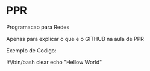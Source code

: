 # PPR
Programacao para Redes

Apenas para explicar o que e o GITHUB na aula de PPR

Exemplo de Codigo:

!#/bin/bash
clear
echo "Hellow World"
